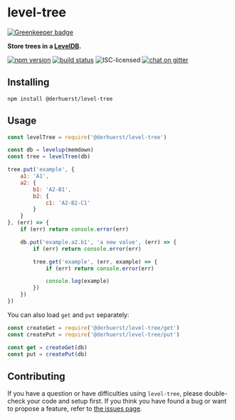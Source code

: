 # level-tree

[![Greenkeeper badge](https://badges.greenkeeper.io/derhuerst/level-tree.svg)](https://greenkeeper.io/)

**Store trees in a [LevelDB](https://github.com/level/levelup).**

[![npm version](https://img.shields.io/npm/v/level-tree.svg)](https://www.npmjs.com/package/level-tree)
[![build status](https://img.shields.io/travis/derhuerst/level-tree.svg)](https://travis-ci.org/derhuerst/level-tree)
![ISC-licensed](https://img.shields.io/github/license/derhuerst/level-tree.svg)
[![chat on gitter](https://badges.gitter.im/derhuerst.svg)](https://gitter.im/derhuerst)


## Installing

```shell
npm install @derhuerst/level-tree
```


## Usage

```js
const levelTree = require('@derhuerst/level-tree')

const db = levelup(memdown)
const tree = levelTree(db)

tree.put('example', {
	a1: 'A1',
	a2: {
		b1: 'A2-B1',
		b2: {
			c1: 'A2-B2-C1'
		}
	}
}, (err) => {
	if (err) return console.error(err)

	db.put('example.a2.b1', 'a new value', (err) => {
		if (err) return console.error(err)

		tree.get('example', (err, example) => {
			if (err) return console.error(err)

			console.log(example)
		})
	})
})
```

You can also load `get` and `put` separately:

```js
const createGet = require('@derhuerst/level-tree/get')
const createPut = require('@derhuerst/level-tree/put')

const get = createGet(db)
const put = createPut(db)
```


## Contributing

If you have a question or have difficulties using `level-tree`, please double-check your code and setup first. If you think you have found a bug or want to propose a feature, refer to [the issues page](https://github.com/derhuerst/level-tree/issues).
